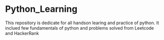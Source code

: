 # Python_Learning
This repository is dedicate for all handson learing and practice of python.
It inclued few fundamentals of python and problems solved from Leetcode and HackerRank
